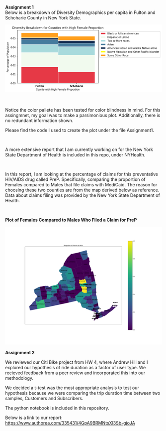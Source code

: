 **Assignment 1**
<br>
Below is a breakdown of Diversity Demographics per capita in Fulton and Schoharie County in New York State. <br> 

![Image of Plot](Demographics.png)

<br>

Notice the color pallete has been tested for color blindness in mind. For this assingmnet, my goal was to make a parsimonious plot. Additionally, there is no redundant information shown.

Please find the code I used to create the plot under the file Assignment1.

<br>

A more extensive report that I am currently working on for the New York State Department of Health is included in this repo, under NYHealth.

<br>

In this report, I am looking at the percentage of claims for this preventative HIV/AIDS drug called PreP. Specifically, comparing the proportion of Females compared to Males that file claims with MediCaid. The reason for choosing these two counties are from the map derived below as reference. <br> Data about claims filing was provided by the New York State Department of Health.

<br>

**Plot of Females Compared to Males Who Filed a Claim for PreP**


![Image of Plot](NYSFproportionLabel.png)

**Assignment 2**<br>

We reviewed our Citi Bike project from HW 4, where Andrew Hill and I explored our hypothesis of ride duration as a factor of user type. We recieved feedback from a peer review and incorporated this into our methodology. <br>

We decided a t-test was the most appropriate analysis to test our hypothesis because we were comparing the trip duration time between two samples, Customers and Subscribers.

The python notebook is included in this repository.

Below is a link to our report: <br>
https://www.authorea.com/335431/4GpA9BRMNtsXl3Sb-gjoJA